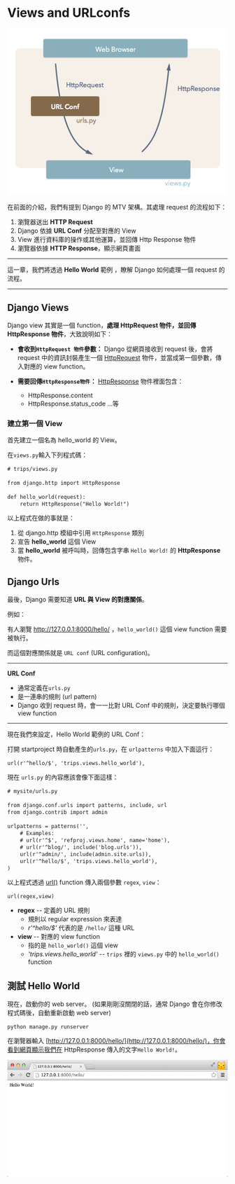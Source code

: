 # Views and URLconfs

![Django 處理 HTTP request 產生 response 的流程](./../images/url-dispatch.png)

在前面的介紹，我們有提到 Django 的 MTV 架構。其處理 request 的流程如下：

1. 瀏覽器送出 **HTTP Request**
2. Django 依據 **URL Conf** 分配至對應的 View
3. View 進行資料庫的操作或其他運算，並回傳 Http Response 物件
4. 瀏覽器依據 **HTTP Response**，顯示網頁畫面

---

這一章，我們將透過 **Hello World** 範例 ，瞭解 Django 如何處理一個 request 的流程。

---

## Django Views

Django view 其實是一個 function，**處理 HttpRequest 物件，並回傳 HttpResponse 物件**，大致說明如下：

- **會收到`HttpRequest 物件`參數：** Django 從網頁接收到 request 後，會將 request 中的資訊封裝產生一個 [HttpRequest](https://docs.djangoproject.com/en/1.7/ref/request-response/#httprequest-objects) 物件，並當成第一個參數，傳入對應的 view function。

- **需要回傳`HttpResponse物件`：**
[HttpResponse](https://docs.djangoproject.com/en/1.7/ref/request-response/#httpresponse-objects) 物件裡面包含：
    - HttpResponse.content
    - HttpResponse.status_code ...等

### 建立第一個 View

首先建立一個名為 hello_world 的 View。

在`views.py`輸入下列程式碼：

```
# trips/views.py

from django.http import HttpResponse

def hello_world(request):
    return HttpResponse("Hello World!")

```

以上程式在做的事就是：
1. 從 django.http 模組中引用 `HttpResponse` 類別
2. 宣告 **hello_world** 這個 View
3. 當 **hello_world** 被呼叫時，回傳包含字串 `Hello World!` 的 **HttpResponse** 物件。

## Django Urls

最後，Django 需要知道 **URL 與 View 的對應關係**。

例如：

有人瀏覽 http://127.0.0.1:8000/hello/ ，`hello_world()` 這個 view function 需要被執行。

而這個對應關係就是 `URL conf` (URL configuration)。

---

**URL Conf**

- 通常定義在`urls.py`
- 是一連串的規則 (url pattern)
- Django 收到 request 時，會一一比對 URL Conf 中的規則，決定要執行哪個 view function

---

現在我們來設定，Hello World 範例的 URL Conf：

打開 startproject 時自動產生的`urls.py`，在 `urlpatterns` 中加入下面這行：

```
url(r'^hello/$', 'trips.views.hello_world'),
```

現在 `urls.py` 的內容應該會像下面這樣：

```
# mysite/urls.py

from django.conf.urls import patterns, include, url
from django.contrib import admin

urlpatterns = patterns('',
    # Examples:
    # url(r'^$', 'refproj.views.home', name='home'),
    # url(r'^blog/', include('blog.urls')),
    url(r'^admin/', include(admin.site.urls)),
    url(r'^hello/$', 'trips.views.hello_world'),
)
```
以上程式透過 [url()](https://docs.djangoproject.com/en/1.7/ref/urls/#django.conf.urls.url) function 傳入兩個參數 `regex`, `view`：

    url(regex,view)

- **regex** -- 定義的 URL 規則
  - 規則以 regular expression 來表達
  -  *r'^hello/$'* 代表的是 `/hello/` 這種 URL
- **view** -- 對應的 view function
  - 指的是 `hello_world()` 這個 view
  - *'trips.views.hello_world'* -- `trips` 裡的 `views.py` 中的 `hello_world()` function


## 測試 Hello World
現在，啟動你的 web server。 (如果剛剛沒關閉的話，通常 Django 會在你修改程式碼後，自動重新啟動 web server)
```
python manage.py runserver
```
在瀏覽器輸入 [http://127.0.0.1:8000/hello/](http://127.0.0.1:8000/hello/)，你會看到網頁顯示我們在 HttpResponse 傳入的文字`Hello World!`。

![](./../images/hello-world-plaintext.png)
